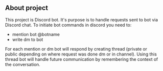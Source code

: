 ## About project

This project is Discord bot. It's purpose is to handle requests sent to bot via Discord chat.
To initiate bot commands in discord you need to:
- mention bot @botname
- write dm to bot

For each mention or dm bot will respond by creating thread (private or public depending on where request was done dm or in channel). 
Using this thread bot will handle future communication by remembering the context of the conversation.